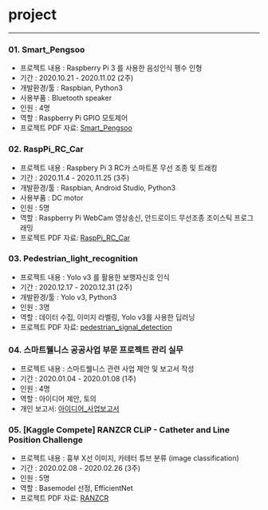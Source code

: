 # project
-----
### 01. Smart_Pengsoo
  - 프로젝트 내용 : Raspberry Pi 3 를 사용한 음성인식 펭수 인형
  - 기간 : 2020.10.21 - 2020.11.02 (2주)
  - 개발환경/툴 : Raspbian, Python3
  - 사용부품 : Bluetooth speaker
  - 인원 : 4명
  - 역할 : Raspberry Pi GPIO 모토제어
  - 프로젝트 PDF 자료: [Smart_Pengsoo](01.%20Smart_Pengsoo/SmartPengsoo.pdf) 
  

### 02. RaspPi_RC_Car
  - 프로젝트 내용 : Raspbery Pi 3 RC카 스마트폰 무선 조종 및 트래킹
  - 기간 : 2020.11.4 - 2020.11.25 (3주)
  - 개발환경/툴 : Raspbian, Android Studio, Python3
  - 사용부품 : DC motor
  - 인원 : 5명
  - 역할 : Raspberry Pi WebCam 영상송신, 안드로이드 무선조종 조이스틱 프로그래밍
  - 프로젝트 PDF 자료: [RaspPi_RC_Car](02.%20RaspPi_RC_Car/RaspPi_RC_Car.pdf)
 
### 03. Pedestrian_light_recognition
  - 프로젝트 내용 : Yolo v3 를 활용한 보행자신호 인식
  - 기간 : 2020.12.17 - 2020.12.31 (2주)
  - 개발환경/툴 : Yolo v3, Python3
  - 인원 : 3명
  - 역할 : 데이터 수집, 이미지 라벨링, Yolo v3를 사용한 딥러닝
  - 프로젝트 PDF 자료: [pedestrian_signal_detection](03.%20Pedestrian_light_recognition/pedestrian_signal_detection.pdf)


### 04. 스마트웰니스 공공사업 부문 프로젝트 관리 실무
  - 프로젝트 내용 : 스마트웰니스 관련 사업 제안 및 보고서 작성
  - 기간 : 2020.01.04 - 2020.01.08 (1주)
  - 인원 : 4명
  - 역할 : 아이디어 제안, 토의
  - 개인 보고서: [아이디어_사업보고서](04.%20개별실습_아이디어_사업보고서.pdf)

### 05. [Kaggle Compete] RANZCR CLiP - Catheter and Line Position Challenge
  - 프로젝트 내용 : 흉부 X선 이미지, 카테터 튜브 분류 (image classification)
  - 기간 : 2020.02.08 - 2020.02.26 (3주)
  - 인원 : 5명
  - 역할 : Basemodel 선정, EfficientNet
  - 프로젝트 PDF 자료: [RANZCR](05.%20[Kaggle%20Compete]%20RANZCR%20CLiP%20-%20Catheter%20and%20Line%20Position%20Challenge/RANZCR.pdf)
